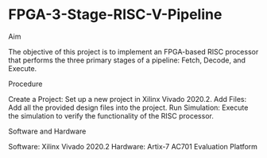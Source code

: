 # FPGA-3-Stage-RISC-V-Pipeline
Aim

The objective of this project is to implement an FPGA-based RISC processor that performs the three primary stages of a pipeline: Fetch, Decode, and Execute.

Procedure

Create a Project: Set up a new project in Xilinx Vivado 2020.2.
Add Files: Add all the provided design files into the project.
Run Simulation: Execute the simulation to verify the functionality of the RISC processor.

Software and Hardware

Software: Xilinx Vivado 2020.2
Hardware: Artix-7 AC701 Evaluation Platform
